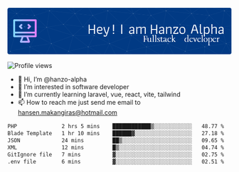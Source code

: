 ![Header](./github-header-image.png)

![Profile views](https://gpvc.arturio.dev/hanzo-alpha)

- 👋 Hi, I’m @hanzo-alpha
- 👀 I’m interested in software developer
- 🌱 I’m currently learning laravel, vue, react, vite, tailwind
- 📫 How to reach me just send me email to hansen.makangiras@hotmail.com 

<!---
hanzo-alpha/hanzo-alpha is a ✨ special ✨ repository because its `README.md` (this file) appears on your GitHub profile.
You can click the Preview link to take a look at your changes.
--->

<!--START_SECTION:waka-->

```text
PHP              2 hrs 5 mins    ████████████▒░░░░░░░░░░░░   48.77 %
Blade Template   1 hr 10 mins    ██████▓░░░░░░░░░░░░░░░░░░   27.18 %
JSON             24 mins         ██▒░░░░░░░░░░░░░░░░░░░░░░   09.65 %
XML              12 mins         █▒░░░░░░░░░░░░░░░░░░░░░░░   04.74 %
GitIgnore file   7 mins          ▓░░░░░░░░░░░░░░░░░░░░░░░░   02.75 %
.env file        6 mins          ▓░░░░░░░░░░░░░░░░░░░░░░░░   02.51 %
```

<!--END_SECTION:waka-->

